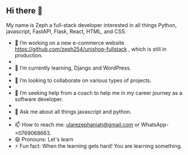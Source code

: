 ## Hi there 👋

My name is Zeph a full-stack developer interested in all things Python, javascript, FastAPI, Flask, React, HTML, and CSS.

- 🔭 I’m working on a new e-commerce website https://github.com/zeph254/unishop-fullstack , which is still in production.
- 
- 🌱 I’m currently learning, Django and WordPress.
- 
- 👯 I’m looking to collaborate on various types of projects.
- 
- 🤔 I’m seeking help from a coach to help me in my career journey as a software developer.
- 
- 💬 Ask me about all things javascript and python.
- 
- 📫 How to reach me:  ularezephaniah@gmail.com or WhatsApp->0769068663.
- 😄 Pronouns: Let's learn
- ⚡ Fun fact: When the learning gets hard! You are learning something. 


<!--
**zeph254/zeph254** is a ✨ _special_ ✨ repository because its `README.md` (this file) appears on your GitHub profile.

Here are some ideas to get you started:

- 🔭 I’m currently working on ...
- 🌱 I’m currently learning ...
- 👯 I’m looking to collaborate on ...
- 🤔 I’m looking for help with ...
- 💬 Ask me about ...
- 📫 How to reach me: ...
- 😄 Pronouns: ...
- ⚡ Fun fact: ...
-->
